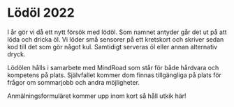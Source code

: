 # Lödöl 2022

I år gör vi då ett nytt försök med lödöl. Som namnet antyder går det ut på att
löda och dricka öl. Vi löder små sensorer på ett kretskort och skriver sedan kod
till det som gör något kul. Samtidigt serveras öl eller annan alternativ dryck.

Lödölen hålls i samarbete med MindRoad som står för både hårdvara och kompetens
på plats. Självfallet kommer dom finnas tillgängliga på plats för frågor om
sommarjobb och andra möjligheter.

Anmälningsformuläret kommer upp inom kort så håll utkik här!
